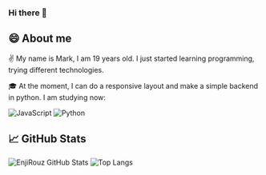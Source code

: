 ### Hi there 👋

<!--
**markru37/markru37** is a ✨ _special_ ✨ repository because its `README.md` (this file) appears on your GitHub profile.

Here are some ideas to get you started:

- 🔭 I’m currently working on ...
- 🌱 I’m currently learning ...
- 👯 I’m looking to collaborate on ...
- 🤔 I’m looking for help with ...
- 💬 Ask me about ...
- 📫 How to reach me: ...
- 😄 Pronouns: ...
- ⚡ Fun fact: ...
-->
## 😄 About me 

✌️ My name is Mark, I am 19 years old. I just started learning programming, trying different technologies.

🎓  At the moment, I can do a responsive layout and make a simple backend in python.
I am studying now:

![JavaScript](https://img.shields.io/badge/-JavaScript-003f5c?style=for-the-badge&logo=appveyor)
![Python](https://img.shields.io/badge/-Python-003f5c?style=for-the-badge&logo=appveyor)

## 📈 GitHub Stats

![EnjiRouz GitHub Stats](https://github-readme-stats.vercel.app/api?username=enjirouz&count_private=true&hide=contribs&show_icons=true&theme=radical)
![Top Langs](https://github-readme-stats.vercel.app/api/top-langs/?username=enjirouz&count_private=true&hide=tsql&langs_count=7&theme=radical&layout=compact)
